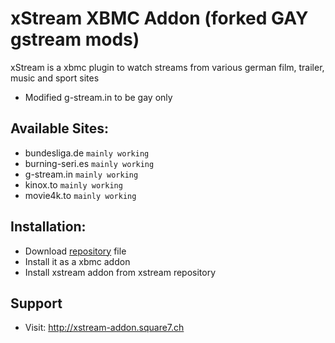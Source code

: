 # xStream XBMC Addon (forked GAY gstream mods)
xStream is a xbmc plugin to watch streams from various german film, trailer, music and sport sites

* Modified g-stream.in to be gay only

## Available Sites:
* bundesliga.de `mainly working`
* burning-seri.es `mainly working`
* g-stream.in `mainly working`
* kinox.to `mainly working`
* movie4k.to `mainly working`

## Installation:
* Download [repository](http://xstream-addon.square7.ch/link_counter.php?url=http://xstream-addon.square7.ch/repo/repository.xstream/repository.xstream-1.0.3.zip) file
* Install it as a xbmc addon
* Install xstream addon from xstream repository

## Support
* Visit: http://xstream-addon.square7.ch
